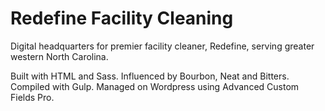 # Redefine Facility Cleaning

Digital headquarters for premier facility cleaner, Redefine, serving greater western North Carolina.

Built with HTML and Sass. Influenced by Bourbon, Neat and Bitters. Compiled with Gulp. Managed on Wordpress using Advanced Custom Fields Pro.